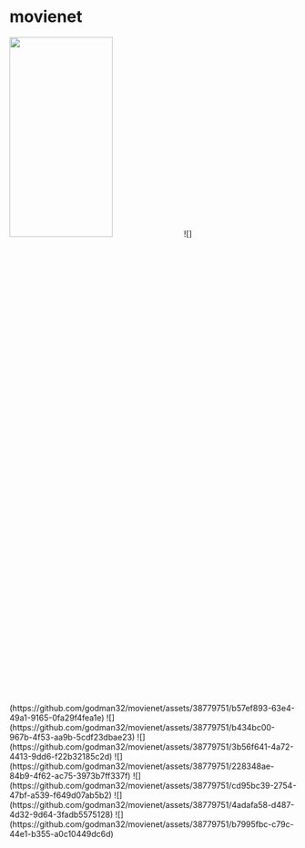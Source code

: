 # movienet

<img src="https://github.com/godman32/movienet/assets/38779751/b57ef893-63e4-49a1-9165-0fa29f4fea1e"  width="60%" height="30%">
![](https://github.com/godman32/movienet/assets/38779751/b57ef893-63e4-49a1-9165-0fa29f4fea1e)
![](https://github.com/godman32/movienet/assets/38779751/b434bc00-967b-4f53-aa9b-5cdf23dbae23)
![](https://github.com/godman32/movienet/assets/38779751/3b56f641-4a72-4413-9dd6-f22b32185c2d)
![](https://github.com/godman32/movienet/assets/38779751/228348ae-84b9-4f62-ac75-3973b7ff337f)
![](https://github.com/godman32/movienet/assets/38779751/cd95bc39-2754-47bf-a539-f649d07ab5b2)
![](https://github.com/godman32/movienet/assets/38779751/4adafa58-d487-4d32-9d64-3fadb5575128)
![](https://github.com/godman32/movienet/assets/38779751/b7995fbc-c79c-44e1-b355-a0c10449dc6d)
